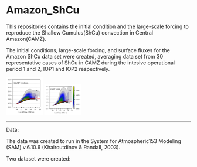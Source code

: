 # Amazon_ShCu

This repositories contains the initial 
condition and the large-scale forcing 
to reproduce the Shallow Cumulus(ShCu)
convection in Central Amazon(CAMZ). 

The initial conditions, large-scale forcing, and surface 
fluxes for the Amazon ShCu data set were created, 
averaging data set from 30 representative 
cases of ShCu in CAMZ during the intesive operational period 1 and 2, IOP1 and IOP2 
respectively.


<p float="left"
  <img src="/fig/mass_flux_2d_small.png"  width="100" /> 
  <img src="/fig/mass_flux_2d_medium.png" width="100" />
  <img src="/fig/mass_flux_2d_large_all.png" width="100" />
</p>

_____
Data:

The data  was created to run in
the System for Atmospheric153
Modeling (SAM) v.6.10.6 (Khairoutdinov & Randall, 2003).

Two dataset were created: 
